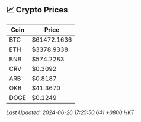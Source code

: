 ## 📈 Crypto Prices

| Coin | Price |
| ---- | ----- |
| BTC | $61472.1636 |
| ETH | $3378.9338 |
| BNB | $574.2283 |
| CRV | $0.3092 |
| ARB | $0.8187 |
| OKB | $41.3670 |
| DOGE | $0.1249 |

_Last Updated: 2024-06-26 17:25:50.641 +0800 HKT_